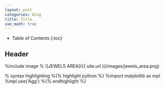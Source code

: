 ```yaml
---
layout: post
categories: blog
title: Title
use_math: true
---
```


* Table of Contents
{:toc}


## Header

%include image
% ![JEWELS AREA]({{ site.url }}/images/jewels_area.png)

% syntax highlighting
%{% highlight python %}
%import matplotlib as mpl
%mpl.use('Agg')
%{% endhighlight %}
